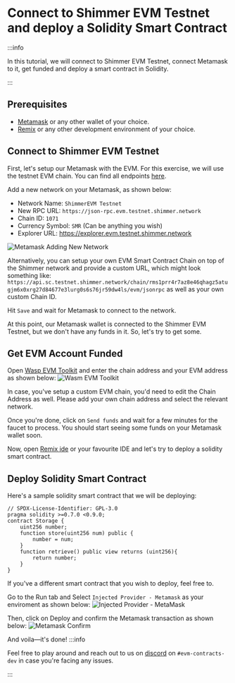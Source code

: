 # Connect to Shimmer EVM Testnet and deploy a Solidity Smart Contract

:::info

In this tutorial, we will connect to Shimmer EVM Testnet, connect Metamask to it, get funded and deploy a smart contract in Solidity.

:::

## Prerequisites

- [Metamask](https://metamask.io/) or any other wallet of your choice.
- [Remix](https://remix-project.org/) or any other development environment of your choice.

## Connect to Shimmer EVM Testnet

First, let's setup our Metamask with the EVM. For this exercise, we will use the testnet EVM chain. You can find all endpoints [here](https://wiki.iota.org/shimmer/smart-contracts/guide/chains_and_nodes/testnet).

Add a new network on your Metamask, as shown below:

- Network Name: `ShimmerEVM Testnet`
- New RPC URL: `https://json-rpc.evm.testnet.shimmer.network`
- Chain ID: `1071`
- Currency Symbol: `SMR` (Can be anything you wish)
- Explorer URL: https://explorer.evm.testnet.shimmer.network

![Metamask Adding New Network](/metamask-shimmerevm.png 'Metamask Adding New Network')

Alternatively, you can setup your own EVM Smart Contract Chain on top of the Shimmer network and provide a custom URL, which might look something like: `https://api.sc.testnet.shimmer.network/chain/rms1prr4r7az8e46qhagz5atugjm6x0xrg27d84677e3lurg0s6s76jr59dw4ls/evm/jsonrpc` as well as your own custom Chain ID.

Hit `Save` and wait for Metamask to connect to the network.

At this point, our Metamask wallet is connected to the Shimmer EVM Testnet, but we don't have any funds in it. So, let's try to get some.

## Get EVM Account Funded

Open [Wasp EVM Toolkit](https://toolkit.sc.testnet.shimmer.network/) and enter the chain address and your EVM address as shown below:
![Wasm EVM Toolkit](https://i.imgur.com/fb2Ugfd.png 'Wasm EVM Toolkit')

In case, you've setup a custom EVM chain, you'd need to edit the Chain Address as well. Please add your own chain address and select the relevant network.

Once you're done, click on `Send funds` and wait for a few minutes for the faucet to process. You should start seeing some funds on your Metamask wallet soon.

Now, open [Remix ide](https://remix.ethereum.org/) or your favourite IDE and let's try to deploy a solidity smart contract.

## Deploy Solidity Smart Contract

Here's a sample solidity smart contract that we will be deploying:

```solidity
// SPDX-License-Identifier: GPL-3.0
pragma solidity >=0.7.0 <0.9.0;
contract Storage {
    uint256 number;
    function store(uint256 num) public {
        number = num;
    }
    function retrieve() public view returns (uint256){
        return number;
    }
}
```

If you've a different smart contract that you wish to deploy, feel free to.

Go to the Run tab and Select `Injected Provider - Metamask` as your enviroment as shown below:
![Injected Provider - MetaMask](https://i.imgur.com/0Ot1ije.png 'Injected Provider - MetaMask')

Then, click on Deploy and confirm the Metamask transaction as shown below:
![Metamask Confirm](https://i.imgur.com/Ma9Ds8H.png 'Metamask Confirm')

And voila—it's done!
:::info

Feel free to play around and reach out to us on [discord](https://discord.shimmer.network/) on `#evm-contracts-dev` in case you're facing any issues.

:::
